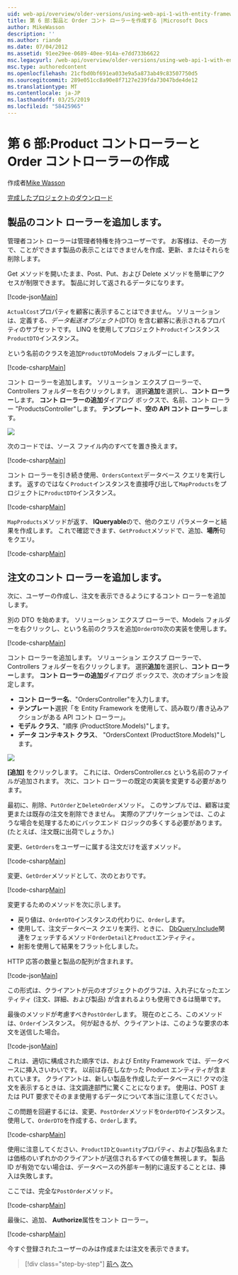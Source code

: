 ```yaml
---
uid: web-api/overview/older-versions/using-web-api-1-with-entity-framework-5/using-web-api-with-entity-framework-part-6
title: 第 6 部:製品と Order コント ローラーを作成する |Microsoft Docs
author: MikeWasson
description: ''
ms.author: riande
ms.date: 07/04/2012
ms.assetid: 91ee29ee-0689-40ee-914a-e7dd733b6622
msc.legacyurl: /web-api/overview/older-versions/using-web-api-1-with-entity-framework-5/using-web-api-with-entity-framework-part-6
msc.type: authoredcontent
ms.openlocfilehash: 21cfbd0bf691ea033e9a5a873ab49c83507750d5
ms.sourcegitcommit: 289e051cc8a90e8f7127e239fda73047bde4de12
ms.translationtype: MT
ms.contentlocale: ja-JP
ms.lasthandoff: 03/25/2019
ms.locfileid: "58425965"
---
```

<a name="part-6-creating-product-and-order-controllers"></a>第 6 部:Product コントローラーと Order コントローラーの作成
====================
作成者[Mike Wasson](https://github.com/MikeWasson)

[完成したプロジェクトのダウンロード](http://code.msdn.microsoft.com/ASP-NET-Web-API-with-afa30545)

## <a name="add-a-products-controller"></a>製品のコント ローラーを追加します。

管理者コント ローラーは管理者特権を持つユーザーです。 お客様は、その一方で、ことができます製品の表示ことはできませんを作成、更新、またはそれらを削除します。

Get メソッドを開いたまま、Post、Put、および Delete メソッドを簡単にアクセスが制限できます。 製品に対して返されるデータになります。

[!code-json[Main](using-web-api-with-entity-framework-part-6/samples/sample1.json?highlight=1)]

`ActualCost`プロパティを顧客に表示することはできません。 ソリューションは、定義する、*データ転送オブジェクト*(DTO) を含む顧客に表示されるプロパティのサブセットです。 LINQ を使用してプロジェクト`Product`インスタンス`ProductDTO`インスタンス。

という名前のクラスを追加`ProductDTO`Models フォルダーにします。

[!code-csharp[Main](using-web-api-with-entity-framework-part-6/samples/sample2.cs)]

コント ローラーを追加します。 ソリューション エクスプ ローラーで、Controllers フォルダーを右クリックします。 選択**追加**を選択し、**コント ローラー**します。 **コント ローラーの追加**ダイアログ ボックスで、名前、コント ローラー &quot;ProductsController&quot;します。 **テンプレート**、**空の API コント ローラー**します。

![](using-web-api-with-entity-framework-part-6/_static/image1.png)

次のコードでは、ソース ファイル内のすべてを置き換えます。

[!code-csharp[Main](using-web-api-with-entity-framework-part-6/samples/sample3.cs)]

コント ローラーを引き続き使用、`OrdersContext`データベース クエリを実行します。 返すのではなく`Product`インスタンスを直接呼び出して`MapProducts`をプロジェクトに`ProductDTO`インスタンス。

[!code-csharp[Main](using-web-api-with-entity-framework-part-6/samples/sample4.cs?highlight=1)]

`MapProducts`メソッドが返す、 **IQueryable**ので、他のクエリ パラメーターと結果を作成します。 これで確認できます、`GetProduct`メソッドで、追加、**場所**句をクエリ。

[!code-csharp[Main](using-web-api-with-entity-framework-part-6/samples/sample5.cs?highlight=2)]

## <a name="add-an-orders-controller"></a>注文のコント ローラーを追加します。

次に、ユーザーの作成し、注文を表示できるようにするコント ローラーを追加します。

別の DTO を始めます。 ソリューション エクスプ ローラーで、Models フォルダーを右クリックし、という名前のクラスを追加`OrderDTO`次の実装を使用します。

[!code-csharp[Main](using-web-api-with-entity-framework-part-6/samples/sample6.cs)]

コント ローラーを追加します。 ソリューション エクスプ ローラーで、Controllers フォルダーを右クリックします。 選択**追加**を選択し、**コント ローラー**します。 **コント ローラーの追加**ダイアログ ボックスで、次のオプションを設定します。

- **コント ローラー名**、"OrdersController"を入力します。
- **テンプレート**選択「を Entity Framework を使用して、読み取り/書き込みアクションがある API コント ローラー」。
- **モデル クラス**、&quot;順序 (ProductStore.Models)&quot;します。
- **データ コンテキスト クラス**、 &quot;OrdersContext (ProductStore.Models)&quot;します。

![](using-web-api-with-entity-framework-part-6/_static/image2.png)

**[追加]** をクリックします。 これには、OrdersController.cs という名前のファイルが追加されます。 次に、コント ローラーの既定の実装を変更する必要があります。

最初に、削除、`PutOrder`と`DeleteOrder`メソッド。 このサンプルでは、顧客は変更または既存の注文を削除できません。 実際のアプリケーションでは、このような場合を処理するためにバックエンド ロジックの多くする必要があります。 (たとえば、注文既に出荷でしょうか。)

変更、`GetOrders`をユーザーに属する注文だけを返すメソッド。

[!code-csharp[Main](using-web-api-with-entity-framework-part-6/samples/sample7.cs)]

変更、`GetOrder`メソッドとして、次のとおりです。

[!code-csharp[Main](using-web-api-with-entity-framework-part-6/samples/sample8.cs)]

変更するためのメソッドを次に示します。

- 戻り値は、`OrderDTO`インスタンスの代わりに、`Order`します。
- 使用して、注文データベース クエリを実行、ときに、 [DbQuery.Include](https://msdn.microsoft.com/library/gg696395)関連をフェッチするメソッド`OrderDetail`と`Product`エンティティ。
- 射影を使用して結果をフラット化しました。

HTTP 応答の数量と製品の配列が含まれます。

[!code-json[Main](using-web-api-with-entity-framework-part-6/samples/sample9.json)]

この形式は、クライアントが元のオブジェクトのグラフは、入れ子になったエンティティ (注文、詳細、および製品) が含まれるよりも使用できるは簡単です。

最後のメソッドが考慮すべき`PostOrder`します。 現在のところ、このメソッドは、`Order`インスタンス。 何が起きるが、クライアントは、このような要求の本文を送信した場合。

[!code-json[Main](using-web-api-with-entity-framework-part-6/samples/sample10.json)]

これは、適切に構成された順序では、および Entity Framework では、データベースに挿入さいわいです。 以前は存在しなかった Product エンティティが含まれています。 クライアントは、新しい製品を作成したデータベースに! クマの注文を表示するときは、注文調達部門に驚くことになります。 使用は、POST または PUT 要求でそのまま使用するデータについて本当に注意してください。

この問題を回避するには、変更、`PostOrder`メソッドを`OrderDTO`インスタンス。 使用して、`OrderDTO`を作成する、`Order`します。

[!code-csharp[Main](using-web-api-with-entity-framework-part-6/samples/sample11.cs)]

使用に注意してください、`ProductID`と`Quantity`プロパティ、および製品名または価格のいずれかのクライアントが送信されるすべての値を無視します。 製品 ID が有効でない場合は、データベースの外部キー制約に違反することとは、挿入は失敗します。

ここでは、完全な`PostOrder`メソッド。

[!code-csharp[Main](using-web-api-with-entity-framework-part-6/samples/sample12.cs)]

最後に、追加、 **Authorize**属性をコント ローラー。

[!code-csharp[Main](using-web-api-with-entity-framework-part-6/samples/sample13.cs)]

今すぐ登録されたユーザーのみは作成または注文を表示できます。

> [!div class="step-by-step"]
> [前へ](using-web-api-with-entity-framework-part-5.md)
> [次へ](using-web-api-with-entity-framework-part-7.md)
